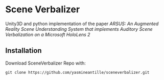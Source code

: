 # Scene Verbalizer

Unity3D and python implementation of the paper *ARSUS: An Augmented Reality Scene Understanding System that implements Auditory Scene Verbalization on a Microsoft HoloLens 2*


## Installation

Download SceneVerbalizer Repo with:

```git clone https://github.com/yasmineantille/sceneverbalizer.git```
